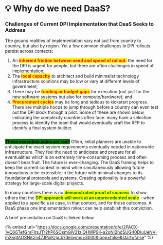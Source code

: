 # 💡 Why do we need DaaS?

### Challenges of Current DPI Implementation that DaaS Seeks to Address

The ground realities of implementation vary not just from country to country, but also by region. Yet a few common challenges in DPI rollouts persist across contexts: &#x20;

1. An <mark style="color:red;">**inherent friction between need and speed of rollout:**</mark> the need for the DPI is urgent for people, but there are often challenges in speed of implementation;
2. The <mark style="color:red;">**local capacity**</mark> to architect and build minimalist technology infrastructure solutions may be low or vary at different levels of government;
3. There may be <mark style="color:red;">**funding or budget gaps**</mark> for execution (not just for the new software systems but also for compute/hardware); and
4. <mark style="color:red;">**Procurement cycles**</mark> may be long and tedious to kickstart progress. There are multiple hoops to jump through before a country can even test out the DPI block through a pilot. Some of these are shown below, indicating the complexity countries often face: many have a selection process to identify the team that would eventually craft the RFP to identify a final system builder.&#x20;

<figure><img src="https://lh7-us.googleusercontent.com/27MGCm4rMwhzKxMl7U3SiaudlOsuBAMwKXDQv6iWeMhUttzmKF5LkszYsudv1aCPbN9nC4gMej3SW9tDv6uLzxuTaT4VelKuVbWtKw9ThDzexHRR08IqIQorupjTR9X9_l5bP9f_aeCHVYIq2Qa7ejM" alt=""><figcaption></figcaption></figure>

<mark style="background-color:green;">**These execution pains are real!**</mark> Often, initial planners are unable to anticipate the exact system requirements eventually needed in nationwide infrastructure. They feel the need to anticipate and prepare for all eventualities which is an extremely time-consuming process and often doesn’t bear fruit. The future is ever-changing. The DaaS framing helps to keep the current context in mind while simultaneously allowing future innovations to be extensible in the future with minimal changes to its foundational protocols and systems. Creating optionality is a powerful strategy for large-scale digital projects.

In many countries there is no <mark style="color:green;">**demonstrated proof of success**</mark> to show others that the <mark style="color:green;">**DPI approach will work at an unprecedented scale**</mark> - when applied to a specific use case, in that context, and for those outcomes. A DaaS phase one implementation rollout can help establish this conviction.&#x20;

A brief presentation on DaaS is linked below&#x20;

{% embed url="https://docs.google.com/presentation/d/e/2PACX-1vQ66TefGrsFlrsJTr2hP6SOsmGjV21ziQHWP9K-a2oNI2hdSUG40DIuUeNV-mXvqtAOSNiCm47JPxiK/pub?delayms=3000&loop=false&start=false" %}
